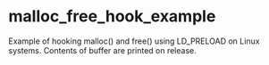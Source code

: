 # malloc_free_hook_example
Example of hooking malloc() and free() using LD_PRELOAD on Linux systems. Contents of buffer are printed on release.
